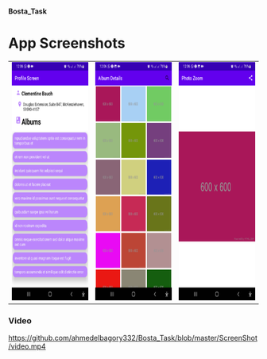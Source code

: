 #### Bosta_Task
 # App Screenshots
  

<table>
  <tr>
    <td><img src="https://github.com/ahmedelbagory332/Bosta_Task/blob/master/ScreenShot/screen1.png" width=270 height=480></td>
    <td><img src="https://github.com/ahmedelbagory332/Bosta_Task/blob/master/ScreenShot/screen2.png" width=270 height=480></td>
    <td><img src="https://github.com/ahmedelbagory332/Bosta_Task/blob/master/ScreenShot/screen3.png" width=270 height=480></td>
  </tr>
 </table>
 
 ### Video

https://github.com/ahmedelbagory332/Bosta_Task/blob/master/ScreenShot/video.mp4

 
